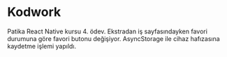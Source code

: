 # Kodwork
Patika React Native kursu 4. ödev. Ekstradan iş sayfasındayken favori durumuna göre favori butonu değişiyor. AsyncStorage ile cihaz hafızasına kaydetme işlemi yapıldı.